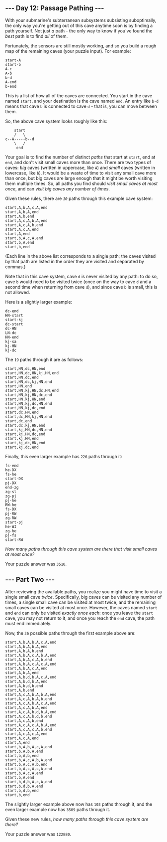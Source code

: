 <article class="day-desc"><h2>--- Day 12: Passage Pathing ---</h2><p>With your <span title="Sublime.">submarine's subterranean subsystems subsisting suboptimally</span>, the only way you're getting out of this cave anytime soon is by finding a path yourself. Not just <em>a</em> path - the only way to know if you've found the <em>best</em> path is to find <em>all</em> of them.</p>
<p>Fortunately, the sensors are still mostly working, and so you build a rough map of the remaining caves (your puzzle input). For example:</p>
<pre><code>start-A
start-b
A-c
A-b
b-d
A-end
b-end
</code></pre>
<p>This is a list of how all of the caves are connected. You start in the cave named <code>start</code>, and your destination is the cave named <code>end</code>. An entry like <code>b-d</code> means that cave <code>b</code> is connected to cave <code>d</code> - that is, you can move between them.</p>
<p>So, the above cave system looks roughly like this:</p>
<pre><code>    start
    /   \
c--A-----b--d
    \   /
     end
</code></pre>
<p>Your goal is to find the number of distinct <em>paths</em> that start at <code>start</code>, end at <code>end</code>, and don't visit small caves more than once. There are two types of caves: <em>big</em> caves (written in uppercase, like <code>A</code>) and <em>small</em> caves (written in lowercase, like <code>b</code>). It would be a waste of time to visit any small cave more than once, but big caves are large enough that it might be worth visiting them multiple times. So, all paths you find should <em>visit small caves at most once</em>, and can <em>visit big caves any number of times</em>.</p>
<p>Given these rules, there are <code><em>10</em></code> paths through this example cave system:</p>
<pre><code>start,A,b,A,c,A,end
start,A,b,A,end
start,A,b,end
start,A,c,A,b,A,end
start,A,c,A,b,end
start,A,c,A,end
start,A,end
start,b,A,c,A,end
start,b,A,end
start,b,end
</code></pre>
<p>(Each line in the above list corresponds to a single path; the caves visited by that path are listed in the order they are visited and separated by commas.)</p>
<p>Note that in this cave system, cave <code>d</code> is never visited by any path: to do so, cave <code>b</code> would need to be visited twice (once on the way to cave <code>d</code> and a second time when returning from cave <code>d</code>), and since cave <code>b</code> is small, this is not allowed.</p>
<p>Here is a slightly larger example:</p>
<pre><code>dc-end
HN-start
start-kj
dc-start
dc-HN
LN-dc
HN-end
kj-sa
kj-HN
kj-dc
</code></pre>
<p>The <code>19</code> paths through it are as follows:</p>
<pre><code>start,HN,dc,HN,end
start,HN,dc,HN,kj,HN,end
start,HN,dc,end
start,HN,dc,kj,HN,end
start,HN,end
start,HN,kj,HN,dc,HN,end
start,HN,kj,HN,dc,end
start,HN,kj,HN,end
start,HN,kj,dc,HN,end
start,HN,kj,dc,end
start,dc,HN,end
start,dc,HN,kj,HN,end
start,dc,end
start,dc,kj,HN,end
start,kj,HN,dc,HN,end
start,kj,HN,dc,end
start,kj,HN,end
start,kj,dc,HN,end
start,kj,dc,end
</code></pre>
<p>Finally, this even larger example has <code>226</code> paths through it:</p>
<pre><code>fs-end
he-DX
fs-he
start-DX
pj-DX
end-zg
zg-sl
zg-pj
pj-he
RW-he
fs-DX
pj-RW
zg-RW
start-pj
he-WI
zg-he
pj-fs
start-RW
</code></pre>
<p><em>How many paths through this cave system are there that visit small caves at most once?</em></p>
</article>
<p>Your puzzle answer was <code>3510</code>.</p><article class="day-desc"><h2 id="part2">--- Part Two ---</h2><p>After reviewing the available paths, you realize you might have time to visit a single small cave <em>twice</em>. Specifically, big caves can be visited any number of times, a single small cave can be visited at most twice, and the remaining small caves can be visited at most once. However, the caves named <code>start</code> and <code>end</code> can only be visited <em>exactly once each</em>: once you leave the <code>start</code> cave, you may not return to it, and once you reach the <code>end</code> cave, the path must end immediately.</p>
<p>Now, the <code>36</code> possible paths through the first example above are:</p>
<pre><code>start,A,b,A,b,A,c,A,end
start,A,b,A,b,A,end
start,A,b,A,b,end
start,A,b,A,c,A,b,A,end
start,A,b,A,c,A,b,end
start,A,b,A,c,A,c,A,end
start,A,b,A,c,A,end
start,A,b,A,end
start,A,b,d,b,A,c,A,end
start,A,b,d,b,A,end
start,A,b,d,b,end
start,A,b,end
start,A,c,A,b,A,b,A,end
start,A,c,A,b,A,b,end
start,A,c,A,b,A,c,A,end
start,A,c,A,b,A,end
start,A,c,A,b,d,b,A,end
start,A,c,A,b,d,b,end
start,A,c,A,b,end
start,A,c,A,c,A,b,A,end
start,A,c,A,c,A,b,end
start,A,c,A,c,A,end
start,A,c,A,end
start,A,end
start,b,A,b,A,c,A,end
start,b,A,b,A,end
start,b,A,b,end
start,b,A,c,A,b,A,end
start,b,A,c,A,b,end
start,b,A,c,A,c,A,end
start,b,A,c,A,end
start,b,A,end
start,b,d,b,A,c,A,end
start,b,d,b,A,end
start,b,d,b,end
start,b,end
</code></pre>
<p>The slightly larger example above now has <code>103</code> paths through it, and the even larger example now has <code>3509</code> paths through it.</p>
<p>Given these new rules, <em>how many paths through this cave system are there?</em></p>
</article>
<p>Your puzzle answer was <code>122880</code>.</p>